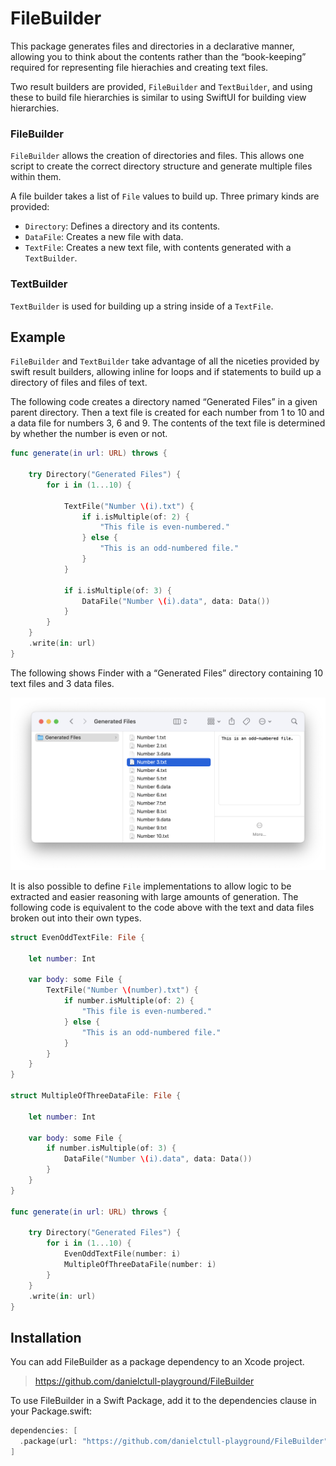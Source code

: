 # FileBuilder

This package generates files and directories in a declarative manner, allowing you to think about the contents rather than the “book-keeping” required for representing file hierachies and creating text files.

Two result builders are provided, `FileBuilder` and `TextBuilder`, and using these to build file hierarchies is similar to using SwiftUI for building view hierarchies.

### FileBuilder

`FileBuilder` allows the creation of directories and files. This allows one script to create the correct directory structure and generate multiple files within them.

A file builder takes a list of `File` values to build up. Three primary kinds are provided:
* `Directory`: Defines a directory and its contents.
* `DataFile`: Creates a new file with data.
* `TextFile`: Creates a new text file, with contents generated with a `TextBuilder`.

### TextBuilder

`TextBuilder` is used for building up a string inside of a `TextFile`.

## Example

`FileBuilder` and `TextBuilder` take advantage of all the niceties provided by swift result builders, allowing inline for loops and if statements to build up a directory of files and files of text.

The following code creates a directory named “Generated Files” in a given parent directory. Then a text file is created for each number from 1 to 10 and a data file for numbers 3, 6 and 9. The contents of the text file is determined by whether the number is even or not.

```swift
func generate(in url: URL) throws {

    try Directory("Generated Files") {
        for i in (1...10) {

            TextFile("Number \(i).txt") {
                if i.isMultiple(of: 2) {
                    "This file is even-numbered."
                } else {
                    "This is an odd-numbered file."
                }
            }

            if i.isMultiple(of: 3) {
                DataFile("Number \(i).data", data: Data())
            }
        }
    }
    .write(in: url)
}
```

The following shows Finder with a “Generated Files” directory containing 10 text files and 3 data files.

!["Image showing a directory called Generated Files with 6 text files and 6 data files inside."](GeneratedFiles.png)

It is also possible to define `File` implementations to allow logic to be extracted and easier reasoning with large amounts of generation. The following code is equivalent to the code above with the text and data files broken out into their own types.

```swift
struct EvenOddTextFile: File {

    let number: Int

    var body: some File {
        TextFile("Number \(number).txt") {
            if number.isMultiple(of: 2) {
                "This file is even-numbered."
            } else {
                "This is an odd-numbered file."
            }
        }
    }
}

struct MultipleOfThreeDataFile: File {

    let number: Int

    var body: some File {
        if number.isMultiple(of: 3) {
            DataFile("Number \(i).data", data: Data())
        }
    }
}

func generate(in url: URL) throws {

    try Directory("Generated Files") {
        for i in (1...10) {
            EvenOddTextFile(number: i)
            MultipleOfThreeDataFile(number: i)
        }
    }
    .write(in: url)
}
```

## Installation

You can add FileBuilder as a package dependency to an Xcode project.

> https://github.com/danielctull-playground/FileBuilder

To use FileBuilder in a Swift Package, add it to the dependencies clause in 
your Package.swift:

```swift
dependencies: [
  .package(url: "https://github.com/danielctull-playground/FileBuilder", branch: "main")
]
```
